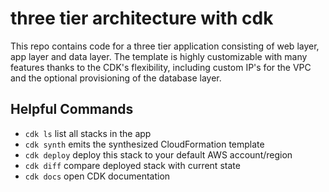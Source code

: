 
# three tier architecture with cdk

This repo contains code for a three tier application consisting of web layer, app layer and data layer.
The template is highly customizable with many features thanks to the CDK's flexibility, including custom IP's for the VPC and the optional provisioning of the database layer. 

## Helpful Commands

 * `cdk ls`          list all stacks in the app
 * `cdk synth`       emits the synthesized CloudFormation template
 * `cdk deploy`      deploy this stack to your default AWS account/region
 * `cdk diff`        compare deployed stack with current state
 * `cdk docs`        open CDK documentation


